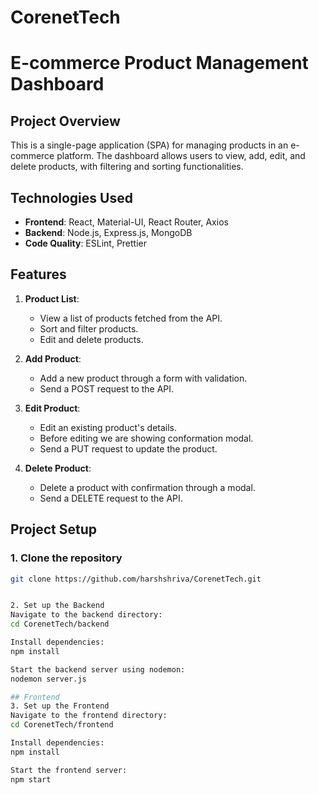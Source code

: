 # CorenetTech
# E-commerce Product Management Dashboard

## Project Overview
This is a single-page application (SPA) for managing products in an e-commerce platform. The dashboard allows users to view, add, edit, and delete products, with filtering and sorting functionalities.

## Technologies Used
- **Frontend**: React, Material-UI, React Router, Axios
- **Backend**: Node.js, Express.js, MongoDB
- **Code Quality**: ESLint, Prettier

## Features
1. **Product List**:
   - View a list of products fetched from the API.
   - Sort and filter products.
   - Edit and delete products.
   
2. **Add Product**:
   - Add a new product through a form with validation.
   - Send a POST request to the API.

3. **Edit Product**:
   - Edit an existing product's details.
   - Before editing we are showing conformation modal.
   - Send a PUT request to update the product.

4. **Delete Product**:
   - Delete a product with confirmation through a modal.
   - Send a DELETE request to the API.

## Project Setup

### 1. Clone the repository
```bash
git clone https://github.com/harshshriva/CorenetTech.git


2. Set up the Backend
Navigate to the backend directory:
cd CorenetTech/backend

Install dependencies:
npm install

Start the backend server using nodemon:
nodemon server.js

## Frontend
3. Set up the Frontend
Navigate to the frontend directory:
cd CorenetTech/frontend

Install dependencies:
npm install

Start the frontend server:
npm start

